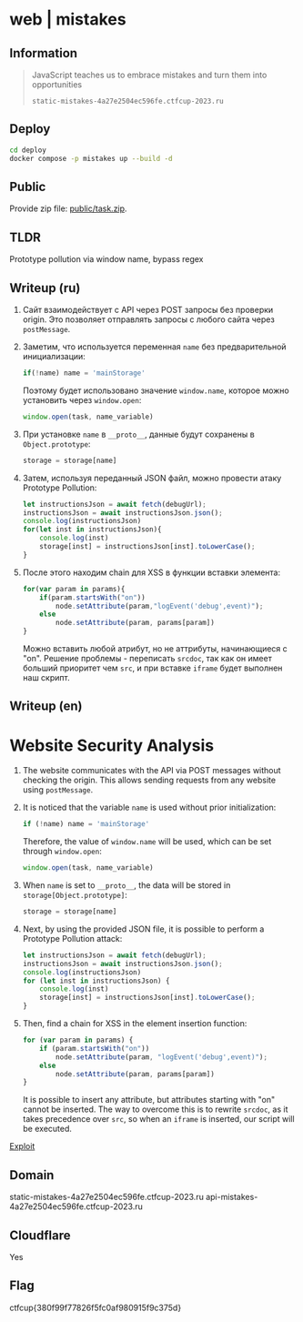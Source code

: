 # web | mistakes

## Information

> JavaScript teaches us to embrace mistakes and turn them into opportunities
> 
> `static-mistakes-4a27e2504ec596fe.ctfcup-2023.ru`

## Deploy

```sh
cd deploy
docker compose -p mistakes up --build -d
```

## Public

Provide zip file: [public/task.zip](public/task.zip).

## TLDR

Prototype pollution via window name, bypass regex

## Writeup (ru)

1. Сайт взаимодействует с API через POST запросы без проверки origin. Это позволяет отправлять запросы с любого сайта через `postMessage`.

2. Заметим, что используется переменная `name` без предварительной инициализации:

    ```javascript
    if(!name) name = 'mainStorage'
    ```

   Поэтому будет использовано значение `window.name`, которое можно установить через `window.open`:

    ```javascript
    window.open(task, name_variable)
    ```

3. При установке `name` в `__proto__`, данные будут сохранены в `Object.prototype`:

    ```javascript
    storage = storage[name]
    ```

4. Затем, используя переданный JSON файл, можно провести атаку Prototype Pollution:

    ```javascript
    let instructionsJson = await fetch(debugUrl);
    instructionsJson = await instructionsJson.json();
    console.log(instructionsJson)
    for(let inst in instructionsJson){
        console.log(inst)
        storage[inst] = instructionsJson[inst].toLowerCase();
    }
    ```

5. После этого находим chain для XSS в функции вставки элемента:

    ```javascript
    for(var param in params){
        if(param.startsWith("on"))
            node.setAttribute(param,"logEvent('debug',event)");
        else
            node.setAttribute(param, params[param])
    }
    ```

   Можно вставить любой атрибут, но не аттрибуты, начинающиеся с "on". Решение проблемы - переписать `srcdoc`, так как он имеет больший приоритет чем `src`, и при вставке `iframe` будет выполнен наш скрипт.

## Writeup (en)

# Website Security Analysis

1. The website communicates with the API via POST messages without checking the origin. This allows sending requests from any website using `postMessage`.

2. It is noticed that the variable `name` is used without prior initialization:

    ```javascript
    if (!name) name = 'mainStorage'
    ```

   Therefore, the value of `window.name` will be used, which can be set through `window.open`:

    ```javascript
    window.open(task, name_variable)
    ```

3. When `name` is set to `__proto__`, the data will be stored in `storage[Object.prototype]`:

    ```javascript
    storage = storage[name]
    ```

4. Next, by using the provided JSON file, it is possible to perform a Prototype Pollution attack:

    ```javascript
    let instructionsJson = await fetch(debugUrl);
    instructionsJson = await instructionsJson.json();
    console.log(instructionsJson)
    for (let inst in instructionsJson) {
        console.log(inst)
        storage[inst] = instructionsJson[inst].toLowerCase();
    }
    ```

5. Then, find a chain for XSS in the element insertion function:

    ```javascript
    for (var param in params) {
        if (param.startsWith("on"))
            node.setAttribute(param, "logEvent('debug',event)");
        else
            node.setAttribute(param, params[param])
    }
    ```

   It is possible to insert any attribute, but attributes starting with "on" cannot be inserted. The way to overcome this is to rewrite `srcdoc`, as it takes precedence over `src`, so when an `iframe` is inserted, our script will be executed.


[Exploit](solve/exploit.html)

## Domain

static-mistakes-4a27e2504ec596fe.ctfcup-2023.ru
api-mistakes-4a27e2504ec596fe.ctfcup-2023.ru


## Cloudflare

Yes

## Flag

ctfcup{380f99f77826f5fc0af980915f9c375d}